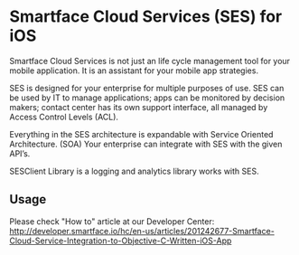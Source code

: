 # Smartface Cloud Services (SES) for iOS

Smartface Cloud Services is not just an life cycle management tool for your mobile application. It is an assistant for your mobile app strategies.

SES is designed for your enterprise for multiple purposes of use. SES can be used by IT to manage applications; apps can be monitored by decision makers; contact center has its own support interface, all managed by Access Control Levels (ACL).

Everything in the SES architecture is expandable with Service Oriented Architecture. (SOA) Your enterprise can integrate with SES with the given API’s.

SESClient Library is a logging and analytics library works with SES.

## Usage
Please check "How to" article at our Developer Center: http://developer.smartface.io/hc/en-us/articles/201242677-Smartface-Cloud-Service-Integration-to-Objective-C-Written-iOS-App
